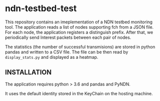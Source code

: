 # ndn-testbed-test

This repository contains an imeplementation of a NDN testbed monitoring tool. The application reads a list of nodes supporting fch from a JSON file. For each node, the application registers a distinguish prefix. After that, we periodically send Interest packets between each pair of nodes. 

The statistics (the number of successful transmisions) are stored in python pandas and written to a CSV file. The file can be then read by `display_stats.py` and displayed as a heatmap.

## INSTALLATION
The application requires python > 3.6 and pandas and PyNDN. 

It uses the default identity stored in the KeyChain on the hosting machine. 


